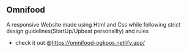## Omnifood

A responsive Website made using Html and Css while following strict design guidelines(StartUp/Upbeat personality) and rules

- check it out @https://omnifood-ogkpos.netlify.app/
